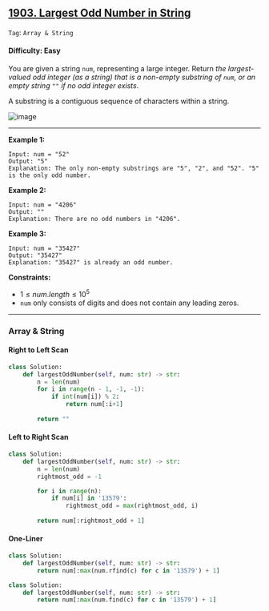 ## [1903. Largest Odd Number in String](https://leetcode.com/problems/largest-odd-number-in-string)

```Tag```: ```Array & String```

#### Difficulty: Easy

You are given a string ```num```, representing a large integer. Return _the largest-valued odd integer (as a string) that is a non-empty substring of ```num```, or an empty string ```""``` if no odd integer exists_.

A substring is a contiguous sequence of characters within a string.

![image](https://github.com/quananhle/Python/assets/35042430/f9b0ad94-1c16-4d3f-ba54-77247a40f7b4)

---

__Example 1:__
```
Input: num = "52"
Output: "5"
Explanation: The only non-empty substrings are "5", "2", and "52". "5" is the only odd number.
```

__Example 2:__
```
Input: num = "4206"
Output: ""
Explanation: There are no odd numbers in "4206".
```

__Example 3:__
```
Input: num = "35427"
Output: "35427"
Explanation: "35427" is already an odd number.
```

__Constraints:__

- $1 \le num.length \le 10^5$
- ```num``` only consists of digits and does not contain any leading zeros.

---

### Array & String

#### Right to Left Scan

```Python
class Solution:
    def largestOddNumber(self, num: str) -> str:
        n = len(num)
        for i in range(n - 1, -1, -1):
            if int(num[i]) % 2:
                return num[:i+1]
        
        return ""
```

#### Left to Right Scan

```Python
class Solution:
    def largestOddNumber(self, num: str) -> str:
        n = len(num)
        rightmost_odd = -1

        for i in range(n):
            if num[i] in '13579':
                rightmost_odd = max(rightmost_odd, i)
        
        return num[:rightmost_odd + 1]
```

#### One-Liner

```Python
class Solution:
    def largestOddNumber(self, num: str) -> str:
        return num[:max(num.rfind(c) for c in '13579') + 1]
```

```Python
class Solution:
    def largestOddNumber(self, num: str) -> str:
        return num[:max(num.find(c) for c in '13579') + 1]
```

